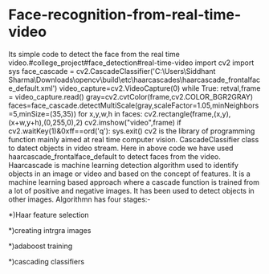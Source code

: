 # Face-recognition-from-real-time-video
Its simple code to detect the face from the real time video.#college_project#face_detection#real-time-video
import cv2
import sys
face_cascade = cv2.CascadeClassifier('C:\\Users\\Siddhant Sharma\\Downloads\\opencv\\build\\etc\\haarcascades\\haarcascade_frontalface_default.xml')
video_capture=cv2.VideoCapture(0)
while True:
    retval,frame = video_capture.read()
    gray=cv2.cvtColor(frame,cv2.COLOR_BGR2GRAY)
    faces=face_cascade.detectMultiScale(gray,scaleFactor=1.05,minNeighbors=5,minSize=(35,35))
    for x,y,w,h in faces:
        cv2.rectangle(frame,(x,y),(x+w,y+h),(0,255,0),2)
    cv2.imshow("video",frame)
    if cv2.waitKey(1)&0xff==ord('q'):
        sys.exit()
cv2 is the library of programming function mainly aimed at real time computer vision.
CascadeClassifier class to datect objects in video stream.
Here in above code we have used haarcascade_frontalface_default to detect faces from the video.
Haarcascade is machine learning detection algorithm used to identify objects in an image or video and based on the concept of features.
It is a machine learning based approach where a cascade function is trained from a lot of positive and negative images. It has been used to detect objects in other images.
Algorithmn has four stages:-

*)Haar feature selection

*)creating intrgra images

*)adaboost training

*)cascading classifiers



